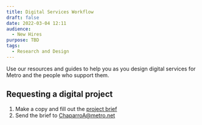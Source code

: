 ```yaml
---
title: Digital Services Workflow
draft: false
date: 2022-03-04 12:11
audience:
  - New Hires
purpose: TBD
tags:
  - Research and Design
---
```


Use our resources and guides to help you as you design digital services for Metro and the people who support them.

## Requesting a digital project

1. Make a copy and fill out the [project brief](project-brief.md)
2. Send the brief to [ChaparroA@metro.net](mailto:ChaparroA@metro.net)
